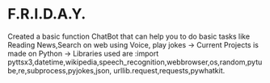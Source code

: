 # F.R.I.D.A.Y.
Created a basic function ChatBot that can help you to do basic tasks like  Reading News,Search on web using Voice, play jokes
-> Current Projects is made on Python 
-> Libraries used are :import pyttsx3,datetime,wikipedia,speech_recognition,webbrowser,os,random,pytube,re,subprocess,pyjokes,json,
urllib.request,requests,pywhatkit.
